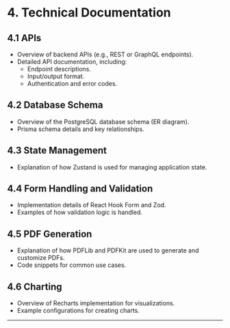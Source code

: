 

# **4. Technical Documentation**
## **4.1 APIs**
- Overview of backend APIs (e.g., REST or GraphQL endpoints).
- Detailed API documentation, including:
  - Endpoint descriptions.
  - Input/output format.
  - Authentication and error codes.

## **4.2 Database Schema**
- Overview of the PostgreSQL database schema (ER diagram).
- Prisma schema details and key relationships.

## **4.3 State Management**
- Explanation of how Zustand is used for managing application state.

## **4.4 Form Handling and Validation**
- Implementation details of React Hook Form and Zod.
- Examples of how validation logic is handled.

## **4.5 PDF Generation**
- Explanation of how PDFLib and PDFKit are used to generate and customize PDFs.
- Code snippets for common use cases.

## **4.6 Charting**
- Overview of Recharts implementation for visualizations.
- Example configurations for creating charts.

---